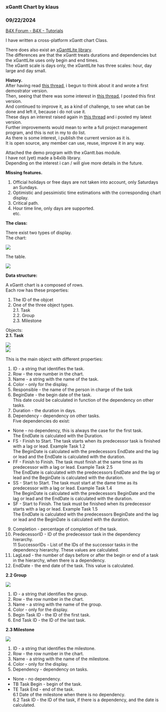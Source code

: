 ###  xGantt  Chart by klaus
### 09/22/2024
[B4X Forum - B4X - Tutorials](https://www.b4x.com/android/forum/threads/145355/)

I have written a cross-platform xGantt chart Class.  
  
There does also exist an [xGanttLite library](https://www.b4x.com/android/forum/threads/b4x-xganttlite-b4xlib.163211/#content).  
The differences are that the xGantt treats durations and dependencies but the xGanttLite uses only begin and end times.  
The xGantt scale is days only, the xGanttLite has three scales: hour, day large and day small.  
  
**History.**  
After having read [this thread](https://www.b4x.com/android/forum/threads/gantt-calendar.129542/#content), i begun to think about it and wrote a first demostrator version.  
Then, seeing that there was some interest in [this thread](https://www.b4x.com/android/forum/threads/looking-for-b4x-ganttchart.136633/), I posted this first version.  
And continued to improve it, as a kind of challenge, to see what can be done and left it, because i do not use it.  
These days an interest raised again in [this thread](https://www.b4x.com/android/forum/threads/gantt-diagram-for-pm.145324/#post-921344) and i posted my latest version.  
Further improvements would mean to write a full project management program, and this is not in my to do list.  
As there is some interest, i publish the current version as it is.  
It is open source, any member can use, reuse, improve it in any way.  
  
Attached the demo program with the xGantt.bas module.  
I have not (yet) made a b4xlib library.  
Depending on the interest i can / will give more details in the future.  
  
**Missing features.**  
1. Official holidays or free days are not taken into account, only Saturdays an Sundays.  
2. Optimistic and pessimistic time estimations with the corresponding chart display.  
3. Critical path.  
4. Hour time line, only days are supported.  
etc.  
  
**The class:**  
  
There exist two types of display.  
The chart:  
  
 ![](https://www.b4x.com/android/forum/attachments/1673180649943-png.137855/)  
  
  
The table.  
  
 ![](https://www.b4x.com/android/forum/attachments/1673180736971-png.137856/)  
  
  
  
**Data structure:**  
  
A xGantt chart is a composed of rows.  
Each row has these properties:  
1. The ID of the objcet  
2. One of the three object types.  
2.1. Task  
2.2. Group  
2.3. Milestone  
  
Objects:  
**2.1. Task**  
  
![](https://www.b4x.com/android/forum/attachments/137991)  
![](https://www.b4x.com/android/forum/attachments/137992)  
  
This is the main object with different properties:  
1. ID - a string that identifies the task.  
2. Row - the row number in the chart.  
3. Name - a string with the name of the task.  
4. Color - only for the display.  
5. Responsible - the name of the person in charge of the task  
6. BeginDate - the begin date of the task.  
This date could be calculated in function of the dependency on other tasks.  
7. Duration - the duration in days.  
8. Dependency - dependency on other tasks.  
Five dependencies do exist:  
- None - no dependency, this is always the case for the first task.  
The EndDate is calculated with the Duration.  
- FS - Finish to Start. The task starts when its predecessor task is finished with a lag or lead. Example Task 1.2  
The BeginDate is calculated with the predecessors EndDate and the lag or lead and the EndDate is calculated with the duration.  
- FF - Finish to Finish. The task must finish at the same time as its predecessor with a lag or lead. Example Task 2.5  
The EndDate is calculated with the predecessors EndDate and the lag or lead and the BeginDate is calculated with the duration.  
- SS - Start to Start. The task must start at the dame time as its predecessor with a lag or lead. Example Task 1.4  
The BeginDate is calculated with the predecessors BeginDate and the lag or lead and the EndDate is calculated with the duration.  
- SF - Start to Finish. The task must be finished when its predecessor starts with a lag or lead. Example Task 1.5  
The EndDate is calculated with the predecessors BeginDate and the lag or lead and the BeginDate is calculated with the duration.  
9. Completion - percentage of completion of the task.  
10. PredecessorID - ID of the predecessor task in the dependency hierarchy.  
11 SuccessorIDs - List of the IDs of the successor tasks in the dependency hierarchy. These values are calculated.  
12. LagLead - the number of days before or after the begin or end of a task in the hierarchy, when there is a dependency.  
13. EndDate - the end date of the task. This value is calculated.  
  
  
**2.2 Group**  
  
![](https://www.b4x.com/android/forum/attachments/137993)  
  
1. ID - a string that identifies the group.  
2. Row - the row number in the chart.  
3. Name - a string with the name of the group.  
4. Color - only for the display.  
5. Begin Task ID - the ID of the first task.  
6. End Task ID - the ID of the last task.  
  
**2.3 Milestone**  
  
![](https://www.b4x.com/android/forum/attachments/137994)  
  
1. ID - a string that identifies the milestone.  
2. Row - the row number in the chart.  
3. Name - a string with the name of the milestone.  
4. Color - only for the display.  
5. Dependency - dependency on tasks.  
- None - no dependency.  
- TB Task Begin - begin of the task.  
- TE Task End - end of the task.  
6.1 Date of the milestone when there is no dependency.  
6.2 Task ID - the ID of the task, if there is a dependency, and the date is calculated.
